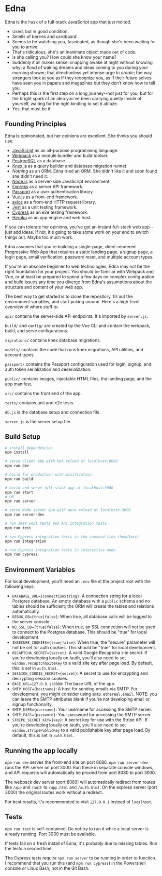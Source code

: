 # Edna

Edna is the husk of a full-stack JavaScript [app](https://github.com/isaaclyman/Edward-the-App) that just molted.

- Used, but in good condition.
- Smells of berries and cardboard.
- Seems to be watching you, fascinated, as though she's been waiting for you to arrive.
- That's ridiculous, she's an inanimate object made out of code.
- Is she calling you? How could she know your name?
- Suddenly it all makes sense: snapping awake at night without knowing why; a flood of waking dreams and ideas coming to you during your morning shower; that directionless yet intense urge to *create*; the way strangers look at you as if they recognize you, as if their future selves have seen you in papers and magazines but they don't know how to tell you.
- Perhaps this is the first step on a long journey--not just for you, but for the bright spark of an idea you've been carrying quietly inside of yourself, waiting for the right kindling to set it ablaze.
- Yes, that must be it.

## Founding Principles

Edna is opinionated, but her opinions are excellent. She thinks you should use:

- [JavaScript](https://developer.mozilla.org/en-US/docs/Web/JavaScript) as an all-purpose programming language.
- [Webpack](https://webpack.js.org/) as a module bundler and build toolset.
- [PostgreSQL](https://www.postgresql.org/) as a database.
- [Knex.js](https://knexjs.org/) as a query builder and database migration runner.
- *Nothing* as an ORM. Edna tried an ORM. She didn't like it and soon found she didn't need it.
- [Node.js](https://nodejs.org/en/) as a server-side JavaScript environment.
- [Express](https://expressjs.com/) as a server API framework.
- [Passport](http://www.passportjs.org/) as a user authentication library.
- [Vue.js](https://vuejs.org/) as a front-end framework.
- [axios](https://github.com/axios/axios) as a front-end HTTP request library.
- [Jest](https://jestjs.io/) as a unit testing framework.
- [Cypress](https://www.cypress.io/) as an e2e testing framework.
- [Heroku](https://www.heroku.com/) as an app engine and web host.

If you can tolerate her opinions, you've got an instant full-stack web app--just add ideas. If not, it's going to take some work on your end to switch things out. Maybe too much work.

Edna assumes that you're building a single-page, client-rendered Progressive Web App that requires a static landing page, a signup page, a login page, email verification, password reset, and multiple account types.

If you're an absolute beginner to web technologies, Edna may not be the right foundation for your project. You should be familiar with Webpack and Vue, or at least be prepared to spend a few days on complex configuration and build issues any time you diverge from Edna's assumptions about the structure and content of your web app.

The best way to get started is to clone the repository, fill out the environment variables, and start poking around. Here's a high-level overview of where stuff is:

`api/` contains the server-side API endpoints. It's imported by `server.js`.

`build/` and `config/` are created by the Vue CLI and contain the webpack, build, and serve configurations.

`migrations/` contains knex database migrations.

`models/` contains the code that runs knex migrations, API utilities, and account types.

`passport/` contains the Passport configuration used for login, signup, and auth token serialization and deserialization.

`public/` contains images, injectable HTML files, the landing page, and the app manifest.

`src/` contains the front end of the app.

`tests/` contains unit and e2e tests.

`db.js` is the database setup and connection file.

`server.js` is the server setup file.

## Build Setup

``` bash
# install dependencies
npm install

# serve client app with hot reload at localhost:8080
npm run dev

# build for production with minification
npm run build

# build and serve full-stack app at localhost:3000
npm run start
# OR
npm run server

# serve Node server app with auto reload at localhost:3000
npm run server-dev

# run Jest unit tests and API integration tests
npm run test

# run Cypress integration tests in the command line (headless)
npm run integration

# run Cypress integration tests in interactive mode
npm run cypress
```

## Environment Variables

For local development, you'll need an `.env` file at the project root with the following keys:

- `DATABASE_URL={connectionString}`: A connection string for a local Postgres database. An empty database with a `public` schema and no tables should be sufficient; the ORM will create the tables and relations automatically.
- `DEBUG_DB={true|false}`: When true, all database calls will be logged to the server console.
- `NO_SSL_DB={true|false}`: When true, an SSL connection will not be used to connect to the Postgres database. This should be "true" for local development.
- `INSECURE_COOKIES={true|false}`: When true, the "secure" parameter will not be set for auth cookies. This should be "true" for local development.
- `RECAPTCHA_SECRET={secret}`: A valid Google Recaptcha site secret. If you're developing locally on /auth, you'll also need to set `window.recaptchaSiteKey` to a valid site key after page load. By default, this is set in `auth.html`.
- `SESSION_COOKIE_SECRET={secret}`: A secret to use for encrypting and decrypting session cookies.
- `BASE_URL=127.0.0.1:8080`: The base URL of the app.
- `SMTP_HOST={hostname}`: A host for sending emails via SMTP. For development, you might consider using `smtp.ethereal.email`. NOTE: you can leave the SMTP attributes blank if you're not developing email or signup functionality.
- `SMTP_USER={username}`: Your username for accessing the SMTP server.
- `SMTP_PASS={password}`: Your password for accessing the SMTP server.
- `STRIPE_SECRET_KEY={key}`: A secret key for use with the Stripe API. If you're developing locally on /auth, you'll also need to set `window.stripePublicKey` to a valid publishable key after page load. By default, this is set in `auth.html`.

## Running the app locally

`npm run dev` serves the front-end site on port 8080. `npm run server-dev` runs the API server on port 3000. Run these in separate console windows, and API requests will automatically be proxied from port 8080 to port 3000.

The webpack dev server (port 8080) will automatically redirect from routes like `/app` and `/auth` to `/app.html` and `/auth.html`. On the express server (port 3000) the original routes work without a redirect.

For best results, it's recommended to visit `127.0.0.1` instead of `localhost`.

## Tests

`npm run test` is self-contained. Do not try to run it while a local server is already running. Port 3000 must be available.

If tests fail on a fresh install of Edna, it's probably due to missing tables. Run the tests a second time.

The Cypress tests require `npm run server` to be running in order to function. I recommend that you run this (and `npm run cypress`) in the Powershell console or Linux Bash, not in the Git Bash.
